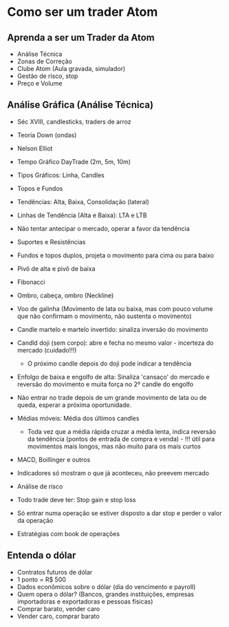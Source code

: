 # Como ser um trader Atom

## Aprenda a ser um Trader da Atom

- Análise Técnica
- Zonas de Correção
- Clube Atom (Aula gravada, simulador)
- Gestão de risco, stop
- Preço e Volume

## Análise Gráfica (Análise Técnica)

- Séc XVIII, candlesticks, traders de arroz
- Teoria Down (ondas)
- Nelson Elliot
- Tempo Gráfico DayTrade (2m, 5m, 10m)
- Tipos Gráficos: Linha, Candles
- Topos e Fundos
- Tendências: Alta, Baixa, Consolidação (lateral)
- Linhas de Tendência (Alta e Baixa): LTA e LTB

- Não tentar antecipar o mercado, operar a favor da tendência
- Suportes e Resistências
- Fundos e topos duplos, projeta o movimento para cima ou para baixo
- Pivô de alta e pivô de baixa
- Fibonacci
- Ombro, cabeça, ombro (Neckline)
- Voo de galinha (Movimento de lata ou baixa, mas com pouco volume que não confirmam o movimento, não sustenta o movimento)
- Candle martelo e martelo invertido: sinaliza inversão do movimento
- Candld doji (sem corpo): abre e fecha no mesmo valor - incerteza do mercado (cuidado!!!)
	- O próximo candle depois do doji pode indicar a tendência
- Enfolgo de baixa e engolfo de alta: Sinaliza 'cansaço' do mercado e reversão do movimento e muita força no 2º candle do engolfo
- Não entrar no trade depois de um grande movimento de lata ou de queda, esperar a próxima oportunidade.
- Médias móveis: Média dos últimos candles
	- Toda vez que a média rápida cruzar a média lenta, indica reversão da tendência (pontos de entrada de compra e venda) - !!! útil para movimentos mais longos, mas não muito para os mais curtos
- MACD, Boillinger e outros
- Indicadores só mostram o que já aconteceu, não preevem mercado
- Análise de risco
- Todo trade deve ter: Stop gain e stop loss
- Só entrar numa operação se estiver disposto a dar stop e perder o valor da operação
- Estratégias com book de operações

## Entenda o dólar

- Contratos futuros de dólar
- 1 ponto = R$ 500
- Dados econômicos sobre o dólar (dia do vencimento e payroll)
- Quem opera o dólar? (Bancos, grandes instituições, empresas importadoras e exportadoras e pessoas físicas)
- Comprar barato, vender caro
- Vender caro, comprar barato